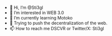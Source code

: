 - 👋 Hi, I’m @Sti3gl
- 👀 I’m interested in WEB 3.0
- 🌱 I’m currently learning Motoko
- 💞️ Trying to push the decentralization of the web. 
- 📫 How to reach me DSCVR or Twitter/X: Sti3gl

<!---
Sti3gl/Sti3gl is a ✨ special ✨ repository because its `README.md` (this file) appears on your GitHub profile.
You can click the Preview link to take a look at your changes.
--->
